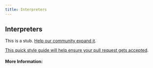 ```yaml
---
title: Interpreters
---
```


## Interpreters

This is a stub. [Help our community expand it](https://github.com/freeCodeCamp/guide-articles/tree/master/articles/Computer-Science/Interpreters/index.md).

[This quick style guide will help ensure your pull request gets accepted](https://github.com/freeCodeCamp/guide-articles/blob/master/README.md).

<!-- The article goes here, in GitHub-flavored Markdown. Feel free to add YouTube videos, images, and CodePen/JSBin embeds  -->

#### More Information:
<!-- Please add any articles you think might be helpful to read before writing the article -->


